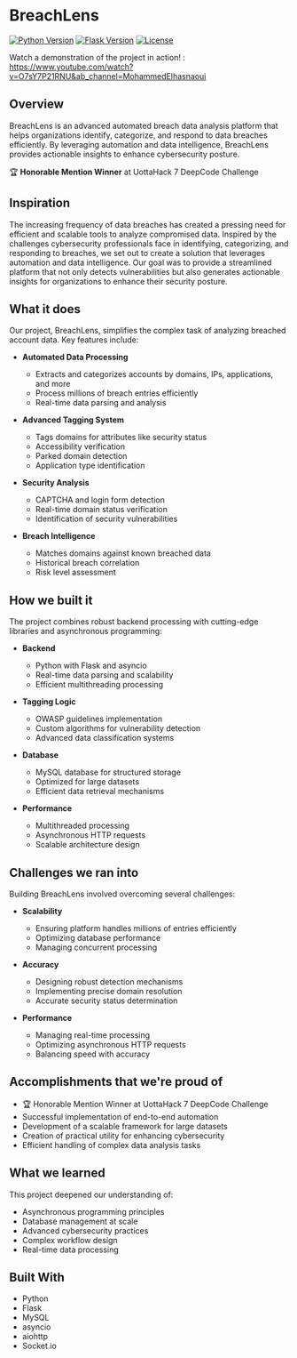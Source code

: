 # BreachLens

[![Python Version](https://img.shields.io/badge/python-3.8+-blue.svg)](https://www.python.org/downloads/)
[![Flask Version](https://img.shields.io/badge/flask-2.0+-green.svg)](https://flask.palletsprojects.com/)
[![License](https://img.shields.io/badge/license-MIT-blue.svg)](LICENSE)

Watch a demonstration of the project in action! : https://www.youtube.com/watch?v=O7sY7P21RNU&ab_channel=MohammedElhasnaoui

## Overview

BreachLens is an advanced automated breach data analysis platform that helps organizations identify, categorize, and respond to data breaches efficiently. By leveraging automation and data intelligence, BreachLens provides actionable insights to enhance cybersecurity posture.

🏆 **Honorable Mention Winner** at UottaHack 7 DeepCode Challenge

## Inspiration

The increasing frequency of data breaches has created a pressing need for efficient and scalable tools to analyze compromised data. Inspired by the challenges cybersecurity professionals face in identifying, categorizing, and responding to breaches, we set out to create a solution that leverages automation and data intelligence. Our goal was to provide a streamlined platform that not only detects vulnerabilities but also generates actionable insights for organizations to enhance their security posture.

## What it does

Our project, BreachLens, simplifies the complex task of analyzing breached account data. Key features include:

* **Automated Data Processing**
    * Extracts and categorizes accounts by domains, IPs, applications, and more
    * Process millions of breach entries efficiently
    * Real-time data parsing and analysis

* **Advanced Tagging System**
    * Tags domains for attributes like security status
    * Accessibility verification
    * Parked domain detection
    * Application type identification

* **Security Analysis**
    * CAPTCHA and login form detection
    * Real-time domain status verification
    * Identification of security vulnerabilities

* **Breach Intelligence**
    * Matches domains against known breached data
    * Historical breach correlation
    * Risk level assessment

## How we built it

The project combines robust backend processing with cutting-edge libraries and asynchronous programming:

* **Backend**
    * Python with Flask and asyncio
    * Real-time data parsing and scalability
    * Efficient multithreading processing

* **Tagging Logic**
    * OWASP guidelines implementation
    * Custom algorithms for vulnerability detection
    * Advanced data classification systems

* **Database**
    * MySQL database for structured storage
    * Optimized for large datasets
    * Efficient data retrieval mechanisms

* **Performance**
    * Multithreaded processing
    * Asynchronous HTTP requests
    * Scalable architecture design

## Challenges we ran into

Building BreachLens involved overcoming several challenges:

* **Scalability**
    * Ensuring platform handles millions of entries efficiently
    * Optimizing database performance
    * Managing concurrent processing

* **Accuracy**
    * Designing robust detection mechanisms
    * Implementing precise domain resolution
    * Accurate security status determination

* **Performance**
    * Managing real-time processing
    * Optimizing asynchronous HTTP requests
    * Balancing speed with accuracy

## Accomplishments that we're proud of

* 🏆 Honorable Mention Winner at UottaHack 7 DeepCode Challenge
* Successful implementation of end-to-end automation
* Development of a scalable framework for large datasets
* Creation of practical utility for enhancing cybersecurity
* Efficient handling of complex data analysis tasks

## What we learned

This project deepened our understanding of:

* Asynchronous programming principles
* Database management at scale
* Advanced cybersecurity practices
* Complex workflow design
* Real-time data processing

## Built With
* Python
* Flask
* MySQL
* asyncio
* aiohttp
* Socket.io
